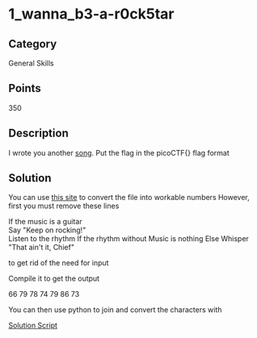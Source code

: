 # 1_wanna_b3-a-r0ck5tar

## Category
General Skills

## Points 
350

## Description
I wrote you another [song](https://2019shell1.picoctf.com/static/0690cdfc040e177175b2822f690ec4e0/lyrics.txt). Put the flag in the picoCTF{} flag format

## Solution
You can use [this site](https://codewithrockstar.com/online) to convert the file into workable numbers
However, first you must remove these lines

If the music is a guitar                  
Say "Keep on rocking!"                
Listen to the rhythm
If the rhythm without Music is nothing
Else Whisper "That ain't it, Chief"

to get rid of the need for input

Compile it to get the output

66
79
78
74
79
86
73

You can then use python to join and convert the characters with 


[Solution Script](https://github.com/NDJSec/PicoCTF-2019-Writeup/blob/master/General_Skills/Warmed_Up/Solution.py)
